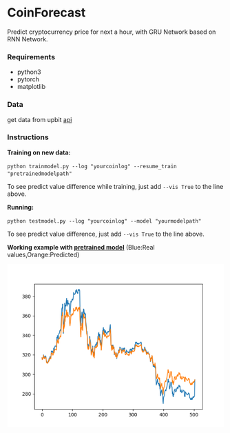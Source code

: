 # CoinForecast
Predict cryptocurrency price for next a hour, with GRU Network based on RNN Network.

### Requirements

- python3
- pytorch
- matplotlib

### Data

get data from upbit [api](https://crix-api.upbit.com/v1/crix/candles/minutes/60?code=CRIX.UPBIT.KRW-XRP&count=2000&ciqrandom=1509540252193)

### Instructions

**Training on new data:**

`python trainmodel.py --log "yourcoinlog" --resume_train "pretrainedmodelpath"`

To see predict value difference while training, just add `--vis True` to the line above.

**Running:**

`python testmodel.py --log "yourcoinlog" --model "yourmodelpath" `

To see predict value difference, just add `--vis True` to the line above.

**Working example with [pretrained model](https://github.com/PlanNoa/CoinForecast/blob/master/pretrained%20model/ripplemodel)**
(Blue:Real values,Orange:Predicted)

![ripple predict](https://github.com/PlanNoa/CoinForecast/blob/master/pretrained%20model/ripplemodel.png)
